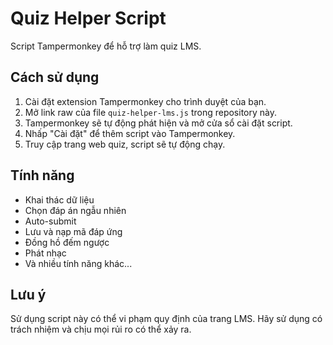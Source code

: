 # Quiz Helper Script

Script Tampermonkey để hỗ trợ làm quiz LMS.

## Cách sử dụng

1. Cài đặt extension Tampermonkey cho trình duyệt của bạn.
2. Mở link raw của file `quiz-helper-lms.js` trong repository này.
3. Tampermonkey sẽ tự động phát hiện và mở cửa sổ cài đặt script.
4. Nhấp "Cài đặt" để thêm script vào Tampermonkey.
5. Truy cập trang web quiz, script sẽ tự động chạy.

## Tính năng

- Khai thác dữ liệu
- Chọn đáp án ngẫu nhiên
- Auto-submit
- Lưu và nạp mã đáp ứng
- Đồng hồ đếm ngược
- Phát nhạc
- Và nhiều tính năng khác...

## Lưu ý

Sử dụng script này có thể vi phạm quy định của trang LMS. Hãy sử dụng có trách nhiệm và chịu mọi rủi ro có thể xảy ra.
